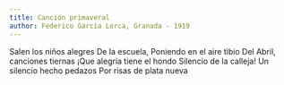 ```yaml
---
title: Canción primaveral
author: Federico García Lorca, Granada - 1919
---
```

Salen los niños alegres
De la escuela,
Poniendo en el aire tibio
Del Abril, canciones tiernas
¡Que alegría tiene el hondo
Silencio de la calleja!
Un silencio hecho pedazos
Por risas de plata nueva

